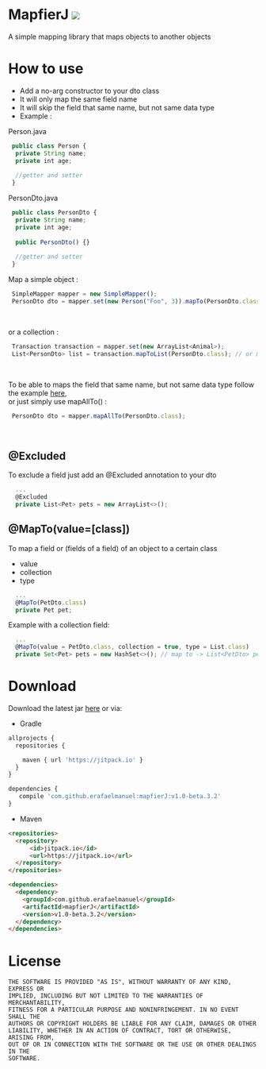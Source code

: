 # MapfierJ [![](https://jitpack.io/v/erafaelmanuel/mapfierJ.svg)](https://jitpack.io/#erafaelmanuel/mapfierJ)
 A simple mapping library that maps objects to another objects
 
# How to use
* Add a no-arg constructor to your dto class
* It will only map the same field name
* It will skip the field that same name, but not same data type
* Example :

Person.java
```js
 public class Person {
  private String name;
  private int age;
 
  //getter and setter
 }
```

PersonDto.java
```js
 public class PersonDto {
  private String name;
  private int age;
  
  public PersonDto() {}
  
  //getter and setter
 }
```
Map a simple object :
```js
 SimpleMapper mapper = new SimpleMapper();
 PersonDto dto = mapper.set(new Person("Foo", 3)).mapTo(PersonDto.class);
```
<br />

or a collection :
```js
 Transaction transaction = mapper.set(new ArrayList<Animal>);
 List<PersonDto> list = transaction.mapToList(PersonDto.class); // or mapToSet
```
<br />

To be able to maps the field that same name, but not same data type follow the example [here](#maptovalueclass), <br/>
or just simply use mapAllTo() :
```js
 PersonDto dto = mapper.mapAllTo(PersonDto.class);
```
<br />

## @Excluded
To exclude a field just add an @Excluded annotation to your dto
```js
  ...
  @Excluded
  private List<Pet> pets = new ArrayList<>();
```
## @MapTo(value=[class])
To map a field or (fields of a field) of an object to a certain class
* value
* collection
* type
```js
  ...
  @MapTo(PetDto.class)
  private Pet pet;
```
Example with a collection field:
```js
  ...
  @MapTo(value = PetDto.class, collection = true, type = List.class)
  private Set<Pet> pets = new HashSet<>(); // map to -> List<PetDto> pets = new ArrayList<>();
```

# Download
Download the latest jar [here](https://github.com/erafaelmanuel/mapfierJ/archive/v1.0-beta.3.zip) or via:

* Gradle

```js
allprojects {
  repositories {

    maven { url 'https://jitpack.io' }
  }
}
```

```js
dependencies {
   compile 'com.github.erafaelmanuel:mapfierJ:v1.0-beta.3.2'
}
```

* Maven

```html
<repositories>
  <repository>
      <id>jitpack.io</id>
      <url>https://jitpack.io</url>
  </repository>
</repositories>
```

```html
<dependencies>
  <dependency>
    <groupId>com.github.erafaelmanuel</groupId>
    <artifactId>mapfierJ</artifactId>
    <version>v1.0-beta.3.2</version>
  </dependency>
</dependencies>
```

# License

```
THE SOFTWARE IS PROVIDED "AS IS", WITHOUT WARRANTY OF ANY KIND, EXPRESS OR
IMPLIED, INCLUDING BUT NOT LIMITED TO THE WARRANTIES OF MERCHANTABILITY,
FITNESS FOR A PARTICULAR PURPOSE AND NONINFRINGEMENT. IN NO EVENT SHALL THE
AUTHORS OR COPYRIGHT HOLDERS BE LIABLE FOR ANY CLAIM, DAMAGES OR OTHER
LIABILITY, WHETHER IN AN ACTION OF CONTRACT, TORT OR OTHERWISE, ARISING FROM,
OUT OF OR IN CONNECTION WITH THE SOFTWARE OR THE USE OR OTHER DEALINGS IN THE
SOFTWARE.
```

